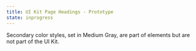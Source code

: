 ```yaml
---
title: UI Kit Page Headings - Prototype
state: inprogress
---
```


Secondary color styles, set in Medium Gray, are part of elements but are not part of the UI Kit. 